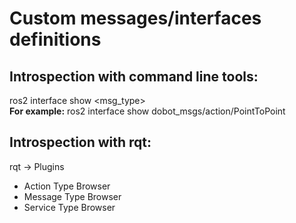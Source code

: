 # Custom messages/interfaces definitions

## Introspection with command line tools:
ros2 interface show <msg_type>  
**For example:** ros2 interface show dobot_msgs/action/PointToPoint 

## Introspection with rqt:
rqt -> Plugins
* Action Type Browser
* Message Type Browser
* Service Type Browser
